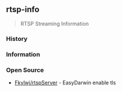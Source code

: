 ## rtsp-info
> RTSP Streaming Information


### History


### Information


### Open Source
- [Fkylwj/rtspServer](https://github.com/Fkylwj/rtspServer) - EasyDarwin enable tls

